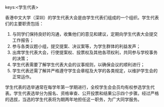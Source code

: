 keys:<学生代表>


香港中文大学（深圳）的学生代表大会是由学生代表们组成的一个组织。学生代表们的主要职责包括：

1. 与同学们保持良好的沟通，收集他们的意见和建议，定期向学生代表大会提交工作报告；
2. 参与各类议题小组，提交提案、决议案等，为学生群体的利益发声；
3. 出席学生代表大会，行使提案权、投票权及其他各项权利，共同参与学校事务的决策；
4. 学生代表需要了解学生代表大会的议事规则，以确保会议的顺利进行；
5. 学生代表还需了解并严格遵守学生会章程及大学的各类规定，以维护学生会的正常运作。

学生代表的选举通常在每学年第一学期进行，全校学生会会员均有权参选学生代表。学生代表选举分为报名、资格审查、公开投票和结果公示四个步骤。经过严格的选拔，当选的学生代表将为期两年地担任这一职务，为广大同学服务。